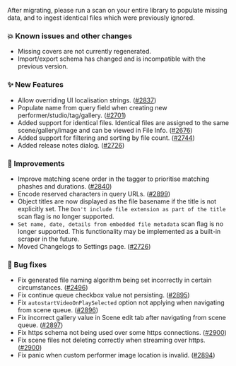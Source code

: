 After migrating, please run a scan on your entire library to populate missing data, and to ingest identical files which were previously ignored.

### 💥 Known issues and other changes
* Missing covers are not currently regenerated.
* Import/export schema has changed and is incompatible with the previous version.

### ✨ New Features
* Allow overriding UI localisation strings. ([#2837](https://github.com/stashapp/stash/pull/2837))
* Populate name from query field when creating new performer/studio/tag/gallery. ([#2701](https://github.com/stashapp/stash/pull/2701))
* Added support for identical files. Identical files are assigned to the same scene/gallery/image and can be viewed in File Info. ([#2676](https://github.com/stashapp/stash/pull/2676))
* Added support for filtering and sorting by file count. ([#2744](https://github.com/stashapp/stash/pull/2744))
* Added release notes dialog. ([#2726](https://github.com/stashapp/stash/pull/2726))

### 🎨 Improvements
* Improve matching scene order in the tagger to prioritise matching phashes and durations. ([#2840](https://github.com/stashapp/stash/pull/2840)) 
* Encode reserved characters in query URLs. ([#2899](https://github.com/stashapp/stash/pull/2899))
* Object titles are now displayed as the file basename if the title is not explicitly set. The `Don't include file extension as part of the title` scan flag is no longer supported.
* `Set name, date, details from embedded file metadata` scan flag is no longer supported. This functionality may be implemented as a built-in scraper in the future.
* Moved Changelogs to Settings page. ([#2726](https://github.com/stashapp/stash/pull/2726))

### 🐛 Bug fixes
* Fix generated file naming algorithm being set incorrectly in certain circumstances. ([#2496](https://github.com/stashapp/stash/pull/2946))
* Fix continue queue checkbox value not persisting. ([#2895](https://github.com/stashapp/stash/pull/2895))
* Fix `autostartVideoOnPlaySelected` option not applying when navigating from scene queue. ([#2896](https://github.com/stashapp/stash/pull/2896))
* Fix incorrect gallery value in Scene edit tab after navigating from scene queue. ([#2897](https://github.com/stashapp/stash/pull/2897))
* Fix https schema not being used over some https connections. ([#2900](https://github.com/stashapp/stash/pull/2900))
* Fix scene files not deleting correctly when streaming over https. ([#2900](https://github.com/stashapp/stash/pull/2900))
* Fix panic when custom performer image location is invalid. ([#2894](https://github.com/stashapp/stash/pull/2894))